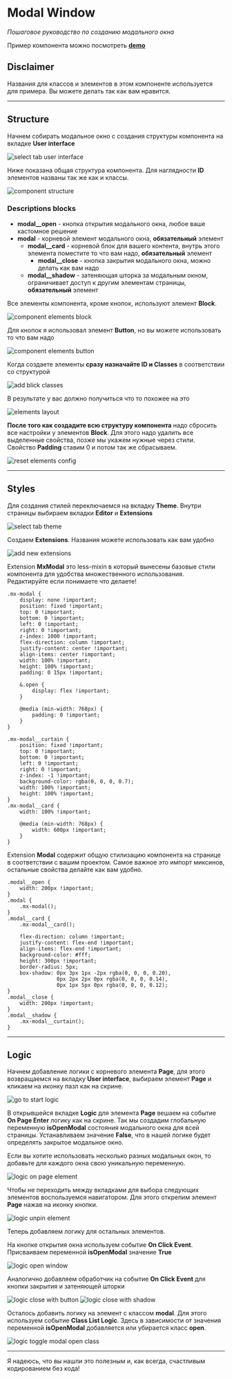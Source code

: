 # Modal Window

_Пошаговое руководство по созданию модального окна_

Пример компонента можно посмотреть **[demo](https://www.backendless.us/modal-window/index.html)**

## Disclaimer

Названия для классов и элементов в этом компоненте используется для примера. Вы можете делать так как вам нравится.

***

## Structure

Начнем собирать модальное окно с создания структуры компонента на вкладке **User interface**

![select tab user interface](./images/tab_user_interface.png)

Ниже показана общая структура компонента. Для наглядности **ID** элементов названы так же как и классы.

![component structure](./images/structure.png)

### Descriptions blocks
- **modal__open** - кнопка открытия модального окна, любое ваше кастомное решение
- **modal** - корневой элемент модального окна, **обязательный** элемент
    - **modal__card** - корневой блок для вашего контента, внутрь этого элемента поместите то что вам надо, **обязательный** элемент
        - **modal__close** - кнопка закрытия модального окна, можно делать как вам надо
    - **modal__shadow** - затеняющая шторка за модальным окном, ограничивает доступ к другим элементам страницы, **обязательный** элемент

Все элементы компонента, кроме кнопок, используют элемент **Block**.

![component elements block](./images/elements_block.png)

Для кнопок я использовал элемент **Button**, но вы можете использовать то что вам надо

![component elements button](./images/elements_button.png)

Когда создаете элементы **сразу назначайте ID и Classes** в соответствии со структурой

![add blick classes](./images/add_block_classes.png)

В результате у вас должно получиться что то похожее на это

![elements layout](./images/elements_layout.png)

**После того как создадите всю структуру компонента** надо сбросить все настройки у элементов **Block**. Для этого надо удалить все выделенные свойства, позже мы укажем нужные через стили. Свойство **Padding** ставим 0 и потом так же сбрасываем.

![reset elements config](./images/reset_config.png)

***

## Styles

Для создания стилей переключаемся на вкладку **Theme**. Внутри страницы выбираем вкладки **Editor** и **Extensions**

![select tab theme](./images/tab_theme.png)

Создаем **Extensions**. Названия можете использовать как вам удобно

![add new extensions](./images/new_extensions.png)

Extension **MxModal** это less-mixin в который вынесены базовые стили компонента для удобства множественного использования. Редактируйте если понимаете что делаете!

```less
.mx-modal {
    display: none !important;
    position: fixed !important;
    top: 0 !important;
    bottom: 0 !important;
    left: 0 !important;
    right: 0 !important;
    z-index: 1000 !important;
    flex-direction: column !important;
    justify-content: center !important;
    align-items: center !important;
    width: 100% !important;
    height: 100% !important;
    padding: 0 15px !important;

    &.open {
        display: flex !important;
    }

    @media (min-width: 768px) {
        padding: 0 !important;
    }
}

.mx-modal__curtain {
    position: fixed !important;
    top: 0 !important;
    bottom: 0 !important;
    left: 0 !important;
    right: 0 !important;
    z-index: -1 !important;
    background-color: rgba(0, 0, 0, 0.7);
    width: 100% !important;
    height: 100% !important;
}
.mx-modal__card {
    width: 100% !important;

    @media (min-width: 768px) {
        width: 600px !important;
    }
}
```

Extension **Modal** содержит общую стилизацию компонента на странице в соответствии с вашим проектом. Самое важное это импорт миксинов, остальные свойства делайте как вам удобно.

```less
.modal__open {
    width: 200px !important;
}
.modal {
    .mx-modal();
}
.modal__card {
    .mx-modal__card();

    flex-direction: column !important;
    justify-content: flex-end !important;
    align-items: flex-end !important;
    background-color: #fff;
    height: 300px !important;
    border-radius: 5px;
    box-shadow: 0px 3px 1px -2px rgba(0, 0, 0, 0.20), 
                0px 2px 2px 0px rgba(0, 0, 0, 0.14), 
                0px 1px 5px 0px rgba(0, 0, 0, 0.12);
}
.modal__close {
    width: 200px !important;
}
.modal__shadow {
    .mx-modal__curtain();
}
```
***

## Logic

Начнем добавление логики с корневого элемента **Page**, для этого возвращаемся на вкладку **User interface**, выбираем элемент **Page** и кликаем на иконку пазл как на скрине.

![go to start logic](./images/go_logic.png)

В открывшейся вкладке **Logic** для элемента **Page** вешаем на событие **On Page Enter** логику как на скрине. Так мы создадим глобальную переменную **isOpenModal** состояния модального окна для всей страницы. Устанавливаем значение **False**, что в нашей логике будет определять закрытое модальное окно. 

Если вы хотите использовать несколько разных модальных окон, то добавьте для каждого окна свою уникальную переменную.

![logic on page element](./images/logic_page.png)

Чтобы не переходить между вкладками для выбора следующих элементов воспользуемся навигатором. Для этого открепим элемент **Page** нажав на иконку кнопки.

![logic unpin element](./images/logic_unpin.png)

Теперь добавляем логику для остальных элементов.

На кнопке открытия окна используем событие **On Click Event**. Присваиваем переменной **isOpenModal** значение **True**

![logic open window](./images/logic_open.png)

Аналогично добавляем обработчик на событие **On Click Event** для кнопки закрытия и затеняющей шторки

![logic close with button](./images/logic_close_button.png)
![logic close with shadow](./images/logic_close_shadow.png)

Осталось добавить логику на элемент с классом **modal**. Для этого используем событие **Class List Logic**. Здесь в зависимости от значения переменной **isOpenModal** добавляется или убирается класс **open**.

![logic toggle modal open class](./images/logic_toggle_modal_class.png)
***

Я надеюсь, что вы нашли это полезным и, как всегда, счастливым кодированием без кода!
